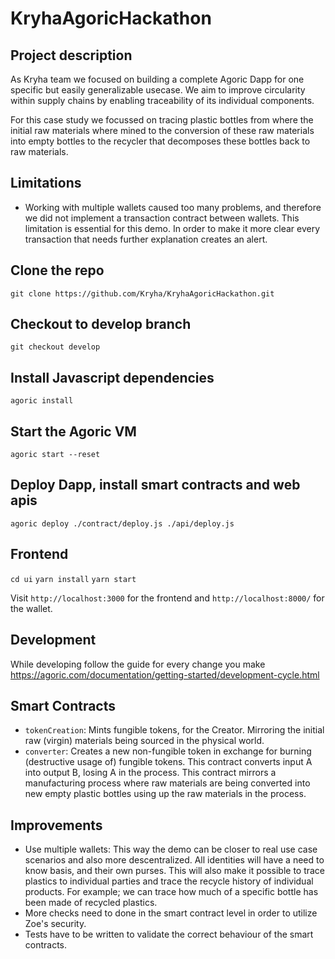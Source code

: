 # KryhaAgoricHackathon

## Project description
As Kryha team we focused on building a complete Agoric Dapp for one specific but easily generalizable usecase. We aim to improve circularity within supply chains by enabling traceability of its individual components.

For this case study we focussed on tracing plastic bottles from where the initial raw materials where mined to the conversion of these raw materials into empty bottles to the recycler that decomposes these bottles back to raw materials.

## Limitations
- Working with multiple wallets caused too many problems, and therefore we did not implement a transaction contract between wallets. This limitation is essential for this demo. In order to make it more clear every transaction that needs further explanation creates an alert.

## Clone the repo
```git clone https://github.com/Kryha/KryhaAgoricHackathon.git```

## Checkout to develop branch
```git checkout develop```

## Install Javascript dependencies
```agoric install```

## Start the Agoric VM 
```agoric start --reset```

## Deploy Dapp, install smart contracts and web apis
```agoric deploy ./contract/deploy.js ./api/deploy.js```

## Frontend
```cd ui```
```yarn install```
```yarn start```

Visit ```http://localhost:3000``` for the frontend and ```http://localhost:8000/``` for the wallet.

## Development
While developing follow the guide for every change you make
https://agoric.com/documentation/getting-started/development-cycle.html

## Smart Contracts
- ```tokenCreation```: Mints fungible tokens, for the Creator. Mirroring the initial raw (virgin) materials being sourced in the physical world.
- ```converter```: Creates a new non-fungible token in exchange for burning (destructive usage of) fungible tokens. This contract converts input A into output B, losing A in the process. This contract mirrors a manufacturing process where raw materials are being converted into new empty plastic bottles using up the raw materials in the process.

## Improvements
- Use multiple wallets: This way the demo can be closer to real use case scenarios and also more descentralized. All identities will have a need to know basis, and their own purses. This will also make it possible to trace plastics to individual parties and trace the recycle history of individual products. For example; we can trace how much of a specific bottle has been made of recycled plastics.
- More checks need to done in the smart contract level in order to utilize Zoe's security.
- Tests have to be written to validate the correct behaviour of the smart contracts.

